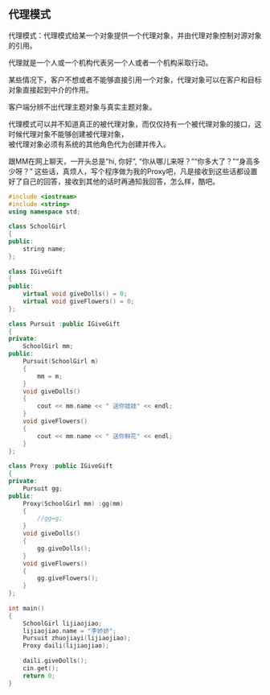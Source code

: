 ## 代理模式

代理模式：代理模式给某一个对象提供一个代理对象，并由代理对象控制对源对象的引用。  

代理就是一个人或一个机构代表另一个人或者一个机构采取行动。  

某些情况下，客户不想或者不能够直接引用一个对象，代理对象可以在客户和目标对象直接起到中介的作用。  

客户端分辨不出代理主题对象与真实主题对象。  

代理模式可以并不知道真正的被代理对象，而仅仅持有一个被代理对象的接口，这时候代理对象不能够创建被代理对象，  
被代理对象必须有系统的其他角色代为创建并传入。  

跟MM在网上聊天，一开头总是“hi, 你好”,   “你从哪儿来呀？”“你多大了？”“身高多少呀？”  这些话，真烦人，写个程序做为我的Proxy吧，凡是接收到这些话都设置好了自己的回答，接收到其他的话时再通知我回答，怎么样，酷吧。  

```C++
#include <iostream>  
#include <string>  
using namespace std;
  
class SchoolGirl  
{  
public:  
    string name;  
};  
  
class IGiveGift  
{  
public:  
    virtual void giveDolls() = 0;  
    virtual void giveFlowers() = 0;  
};  
  
class Pursuit :public IGiveGift  
{  
private:  
    SchoolGirl mm;  
public:  
    Pursuit(SchoolGirl m)  
    {  
        mm = m;  
    }  
    void giveDolls()  
    {  
        cout << mm.name << " 送你娃娃" << endl;  
    }  
    void giveFlowers()  
    {  
        cout << mm.name << " 送你鲜花" << endl;  
    }  
};  
  
class Proxy :public IGiveGift  
{  
private:  
    Pursuit gg;  
public:  
    Proxy(SchoolGirl mm) :gg(mm)  
    {  
        //gg=g;  
    }  
    void giveDolls()  
    {  
        gg.giveDolls();  
    }  
    void giveFlowers()  
    {  
        gg.giveFlowers();  
    }  
};  
  
int main()  
{  
    SchoolGirl lijiaojiao;  
    lijiaojiao.name = "李娇娇";  
    Pursuit zhuojiayi(lijiaojiao);  
    Proxy daili(lijiaojiao);  
  
    daili.giveDolls();  
    cin.get();  
    return 0;  
}  
```